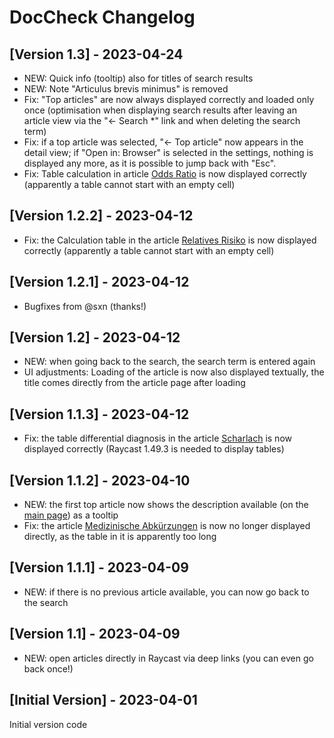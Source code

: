 # DocCheck Changelog

## [Version 1.3] - 2023-04-24

- NEW: Quick info (tooltip) also for titles of search results
- NEW: Note "Articulus brevis minimus" is removed
- Fix: "Top articles" are now always displayed correctly and loaded only once (optimisation when displaying search results after leaving an article view via the "← Search \*" link and when deleting the search term)
- Fix: if a top article was selected, "← Top article" now appears in the detail view; if "Open in: Browser" is selected in the settings, nothing is displayed any more, as it is possible to jump back with "Esc".
- Fix: Table calculation in article [Odds Ratio](https://flexikon.doccheck.com/de/Odds_Ratio) is now displayed correctly (apparently a table cannot start with an empty cell)

## [Version 1.2.2] - 2023-04-12

- Fix: the Calculation table in the article [Relatives Risiko](https://flexikon.doccheck.com/de/Relatives_Risiko) is now displayed correctly (apparently a table cannot start with an empty cell)

## [Version 1.2.1] - 2023-04-12

- Bugfixes from @sxn (thanks!)

## [Version 1.2] - 2023-04-12

- NEW: when going back to the search, the search term is entered again
- UI adjustments: Loading of the article is now also displayed textually, the title comes directly from the article page after loading

## [Version 1.1.3] - 2023-04-12

- Fix: the table differential diagnosis in the article [Scharlach](https://flexikon.doccheck.com/de/Scharlach) is now displayed correctly (Raycast 1.49.3 is needed to display tables)

## [Version 1.1.2] - 2023-04-10

- NEW: the first top article now shows the description available (on the [main page](https://flexikon.doccheck.com/de/Hauptseite)) as a tooltip
- Fix: the article [Medizinische Abkürzungen](https://flexikon.doccheck.com/de/Medizinische_Abkürzungen) is now no longer displayed directly, as the table in it is apparently too long

## [Version 1.1.1] - 2023-04-09

- NEW: if there is no previous article available, you can now go back to the search

## [Version 1.1] - 2023-04-09

- NEW: open articles directly in Raycast via deep links (you can even go back once!)

## [Initial Version] - 2023-04-01

Initial version code
